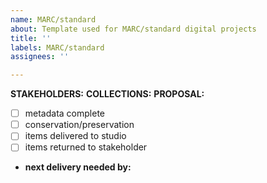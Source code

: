 ```yaml
---
name: MARC/standard
about: Template used for MARC/standard digital projects
title: ''
labels: MARC/standard
assignees: ''

---
```


**STAKEHOLDERS:**
**COLLECTIONS:**
**PROPOSAL:**

- [ ] metadata complete
- [ ] conservation/preservation
- [ ] items delivered to studio
- [ ] items returned to stakeholder
* **next delivery needed by:**
